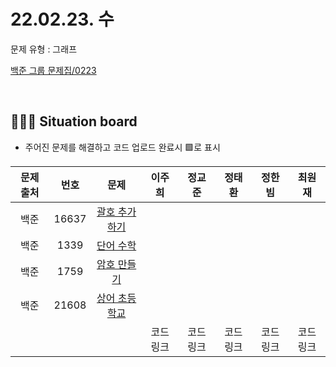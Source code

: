 # 22.02.23. 수
문제 유형 : 그래프 
</br>

[백준 그룹 문제집/0223](https://www.acmicpc.net/group/workbook/view/13701/42157)

</br>

## 🧑🏽‍💻 Situation board
- 주어진 문제를 해결하고 코드 업로드 완료시 🟩로 표시

| 문제 출처   | 번호       | 문제      | 이주희  | 정교준  | 정태환  | 정한빔 | 최원재  |
| :--------: | :--------: | :--------: | :--------: | :-------: | :-------: | :-------: |  :-------: |
| 백준        | 16637      |[괄호 추가하기](https://www.acmicpc.net/problem/16637)  |       |        |       |       |      |
| 백준        | 1339      |[단어 수학](https://www.acmicpc.net/problem/1339)        |      |        |        |       |      |
| 백준        | 1759      |[암호 만들기](https://www.acmicpc.net/problem/1759) |       |        |        |      |      |
| 백준        | 21608      |[상어 초등학교](https://www.acmicpc.net/problem/21608) |       |        |        |      |      |
|             |           |           |  코드링크 | 코드링크  | 코드링크  | 코드링크  | 코드링크  |
